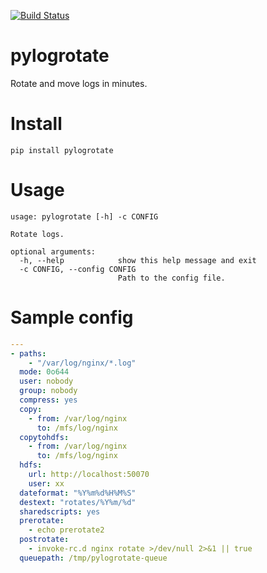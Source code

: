 [![Build Status](https://travis-ci.org/xiachufang/pylogrotate.svg)](https://travis-ci.org/xiachufang/pylogrotate)

# pylogrotate

Rotate and move logs in minutes.

# Install
```
pip install pylogrotate
```

# Usage
```
usage: pylogrotate [-h] -c CONFIG

Rotate logs.

optional arguments:
  -h, --help            show this help message and exit
  -c CONFIG, --config CONFIG
                        Path to the config file.
```

# Sample config
```yaml
---
- paths:
    - "/var/log/nginx/*.log"
  mode: 0o644
  user: nobody
  group: nobody
  compress: yes
  copy:
    - from: /var/log/nginx
      to: /mfs/log/nginx
  copytohdfs:
    - from: /var/log/nginx
      to: /mfs/log/nginx
  hdfs:
    url: http://localhost:50070
    user: xx
  dateformat: "%Y%m%d%H%M%S"
  destext: "rotates/%Y%m/%d"
  sharedscripts: yes
  prerotate:
    - echo prerotate2
  postrotate:
    - invoke-rc.d nginx rotate >/dev/null 2>&1 || true
  queuepath: /tmp/pylogrotate-queue
```
